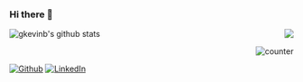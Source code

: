 ### Hi there 👋


![gkevinb's github stats](https://github-readme-stats.vercel.app/api?username=gkevinb&show_icons=true&hide_border=true)
<a href="https://github.com/gkevinb">
  <img align="right" src="https://github-readme-stats.vercel.app/api/top-langs/?username=gkevinb&hide=java,html&title_color=fffff&text_color=000000&icon_color=2bbc8a&bg_color=ffffff" />
</a>

<p style="text-align:right;"><img src="https://komarev.com/ghpvc/?username=gkevinb" alt="counter" /></p>
<a href="https://github.com/gkevinb" target="_blank"><img alt="Github" src="https://img.shields.io/badge/GitHub-%2312100E.svg?&style=for-the-badge&logo=Github&logoColor=white" /></a> <a href="https://www.linkedin.com/in/gabor-kevin-barta/" target="_blank"><img alt="LinkedIn" src="https://img.shields.io/badge/linkedin-%230077B5.svg?&style=for-the-badge&logo=linkedin&logoColor=white" /></a>
</p>


<!--
**gkevinb/gkevinb** is a ✨ _special_ ✨ repository because its `README.md` (this file) appears on your GitHub profile.

Here are some ideas to get you started:

- 🔭 I’m currently working on ...
- 🌱 I’m currently learning ...
- 👯 I’m looking to collaborate on ...
- 🤔 I’m looking for help with ...
- 💬 Ask me about ...
- 📫 How to reach me: ...
- 😄 Pronouns: ...
- ⚡ Fun fact: ...
-->
